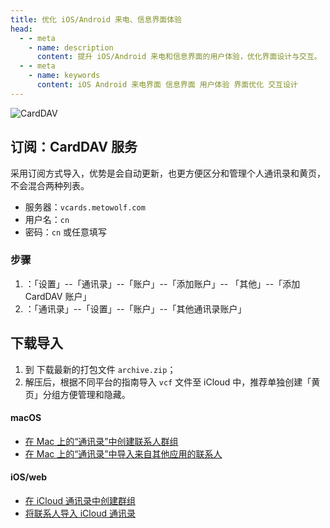 ```yaml
---
title: 优化 iOS/Android 来电、信息界面体验
head:
  - - meta
    - name: description
      content: 提升 iOS/Android 来电和信息界面的用户体验，优化界面设计与交互。
  - - meta
    - name: keywords
      content: iOS Android 来电界面 信息界面 用户体验 界面优化 交互设计
---
```


![CardDAV](https://user-images.githubusercontent.com/2666735/59692672-0b6bdf00-9218-11e9-881e-5856e263f3aa.png '优化 iOS/Android 来电、信息界面体验')

<!-- ## 使用指南 -->

## 订阅：CardDAV 服务

采用订阅方式导入，优势是会自动更新，也更方便区分和管理个人通讯录和黄页，不会混合两种列表。

- 服务器：`vcards.metowolf.com`
- 用户名：`cn`
- 密码：`cn` 或任意填写

### 步骤

1. <Pill name="iOS" link="https://support.apple.com/zh-sg/guide/iphone/ipha0d932e96/ios" icon="lineicons:ios" />：「设置」--「通讯录」--「账户」--「添加账户」-- 「其他」--「添加 CardDAV 账户」
2. <Pill name="Mac" link="https://support.apple.com/zh-cn/guide/contacts/adrb7e5aaa2a/mac" icon="wpf:mac-os" />：「通讯录」--「设置」--「账户」--「其他通讯录账户」

## 下载导入

1. 到 <Pill name="vCards" link="https://github.com/metowolf/vCards/releases" :image="{ light: 'https://i.theojs.cn/logo/github.svg', dark: 'https://i.theojs.cn/logo/github-dark.svg'}" /> 下载最新的打包文件 `archive.zip`；
1. 解压后，根据不同平台的指南导入 `vcf` 文件至 iCloud 中，推荐单独创建「黄页」分组方便管理和隐藏。

#### macOS

- [在 Mac 上的“通讯录”中创建联系人群组](https://support.apple.com/zh-cn/guide/contacts/adrb3280fe91/12.0/mac/10.14)
- [在 Mac 上的“通讯录”中导入来自其他应用的联系人](https://support.apple.com/zh-cn/guide/contacts/adrbk1457/mac)

#### iOS/web

- [在 iCloud 通讯录中创建群组](https://support.apple.com/kb/PH2667?locale=zh_CN)
- [将联系人导入 iCloud 通讯录](https://support.apple.com/kb/ph3605?locale=zh_CN)
